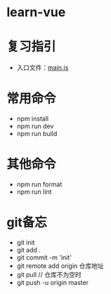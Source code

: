 # learn-vue

# 复习指引
- 入口文件：[main.js](src/main.js)





# 常用命令
- npm install
- npm run dev
- npm run build


# 其他命令
- npm run format
- npm run lint



# git备忘
- git init
- git add .
- git commit -m 'init'
- git remote add origin 仓库地址
- git pull    // 仓库不为空时
- git push -u origin master
